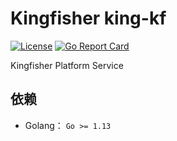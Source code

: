 # Kingfisher king-kf
[![License](https://img.shields.io/badge/license-Apache%202-4EB1BA.svg)](https://www.apache.org/licenses/LICENSE-2.0.html)
[![Go Report Card](https://goreportcard.com/badge/github.com/open-kingfisher/king-kf)](https://goreportcard.com/report/github.com/open-kingfisher/king-kf)

Kingfisher Platform Service

## 依赖

- Golang： `Go >= 1.13`
